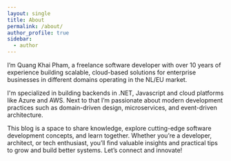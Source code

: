 ```yaml
---
layout: single
title: About
permalink: /about/
author_profile: true
sidebar:
  - author
---
```


I’m Quang Khai Pham, a freelance software developer with over 10 years of experience building scalable, cloud-based solutions for enterprise businesses in different domains operating in the NL/EU market. 

I'm specialized in building backends in .NET, Javascript and cloud platforms like Azure and AWS. Next to that I’m passionate about modern development practices such as domain-driven design, microservices, and event-driven architecture.

This blog is a space to share knowledge, explore cutting-edge software development concepts, and learn together. Whether you’re a developer, architect, or tech enthusiast, you’ll find valuable insights and practical tips to grow and build better systems. Let’s connect and innovate!